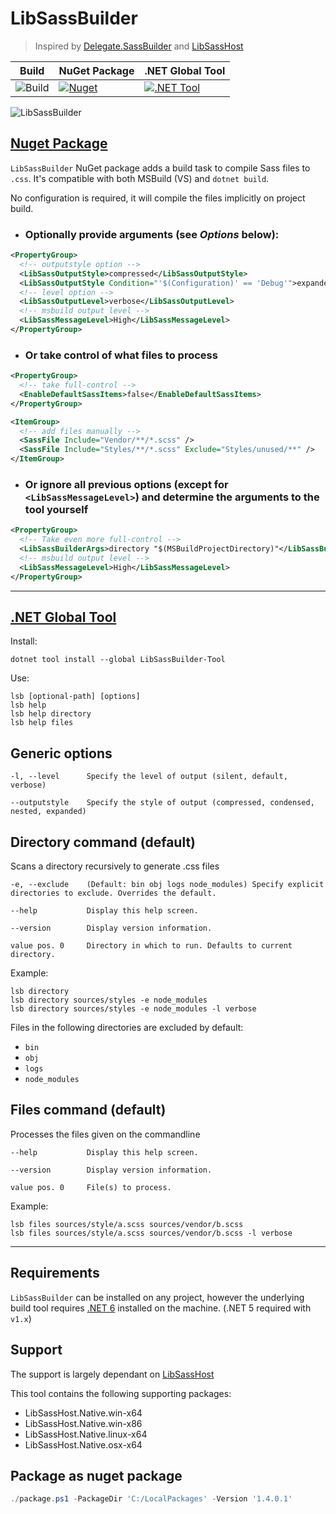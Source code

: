 # LibSassBuilder

> Inspired by [Delegate.SassBuilder](https://github.com/delegateas/Delegate.SassBuilder) and [LibSassHost](https://github.com/Taritsyn/LibSassHost)

Build | NuGet Package | .NET Global Tool
---|---|---
![Build](https://github.com/johan-v-r/LibSassBuilder/workflows/Build/badge.svg) | [![Nuget](https://img.shields.io/nuget/v/LibSassBuilder)](https://www.nuget.org/packages/LibSassBuilder/) | [![.NET Tool](https://img.shields.io/nuget/v/LibSassBuilder-Tool)](https://www.nuget.org/packages/LibSassBuilder-Tool/) 


![LibSassBuilder](https://raw.githubusercontent.com/johan-v-r/LibSassBuilder/main/package/sass.png)

## [Nuget Package](https://www.nuget.org/packages/LibSassBuilder) 

`LibSassBuilder` NuGet package adds a build task to compile Sass files to `.css`. It's compatible with both MSBuild (VS) and `dotnet build`.

No configuration is required, it will compile the files implicitly on project build.

- ### Optionally provide arguments (see _Options_ below):

```xml
<PropertyGroup>
  <!-- outputstyle option -->
  <LibSassOutputStyle>compressed</LibSassOutputStyle>
  <LibSassOutputStyle Condition="'$(Configuration)' == 'Debug'">expanded</LibSassOutputStyle>
  <!-- level option -->
  <LibSassOutputLevel>verbose</LibSassOutputLevel>
  <!-- msbuild output level -->
  <LibSassMessageLevel>High</LibSassMessageLevel>
</PropertyGroup>
```

- ### Or take control of what files to process

```xml
<PropertyGroup>
  <!-- take full-control -->
  <EnableDefaultSassItems>false</EnableDefaultSassItems>  
</PropertyGroup>

<ItemGroup>
  <!-- add files manually -->
  <SassFile Include="Vendor/**/*.scss" /> 
  <SassFile Include="Styles/**/*.scss" Exclude="Styles/unused/**" />
</ItemGroup>
```

- ### Or ignore all previous options (except for `<LibSassMessageLevel>`) and determine the arguments to the tool yourself

```xml
<PropertyGroup>
  <!-- Take even more full-control -->
  <LibSassBuilderArgs>directory "$(MSBuildProjectDirectory)"</LibSassBuilderArgs>
  <!-- msbuild output level -->
  <LibSassMessageLevel>High</LibSassMessageLevel>
</PropertyGroup>
```

___
## [.NET Global Tool](https://www.nuget.org/packages/LibSassBuilder-Tool)  

Install:
```
dotnet tool install --global LibSassBuilder-Tool
```

Use:
```
lsb [optional-path] [options]
lsb help
lsb help directory
lsb help files
```

## Generic options 

 ```
-l, --level      Specify the level of output (silent, default, verbose)

--outputstyle    Specify the style of output (compressed, condensed, nested, expanded)
```

## Directory command (default)

Scans a directory recursively to generate .css files

```
-e, --exclude    (Default: bin obj logs node_modules) Specify explicit directories to exclude. Overrides the default.

--help           Display this help screen.

--version        Display version information.

value pos. 0     Directory in which to run. Defaults to current directory.
```

Example:

```
lsb directory
lsb directory sources/styles -e node_modules
lsb directory sources/styles -e node_modules -l verbose
```

Files in the following directories are excluded by default:
 - `bin`
 - `obj`
 - `logs`
 - `node_modules`


## Files command (default)

Processes the files given on the commandline

```
--help           Display this help screen.

--version        Display version information.

value pos. 0     File(s) to process.
```

Example:

```
lsb files sources/style/a.scss sources/vendor/b.scss
lsb files sources/style/a.scss sources/vendor/b.scss -l verbose
```
___

## Requirements

`LibSassBuilder` can be installed on any project, however the underlying build tool requires [.NET 6](https://dotnet.microsoft.com/download/dotnet/6.0) installed on the machine. (.NET 5 required with `v1.x`)

## Support

The support is largely dependant on [LibSassHost](https://github.com/Taritsyn/LibSassHost)

This tool contains the following supporting packages:
- LibSassHost.Native.win-x64
- LibSassHost.Native.win-x86
- LibSassHost.Native.linux-x64
- LibSassHost.Native.osx-x64

## Package as nuget package

```powershell
./package.ps1 -PackageDir 'C:/LocalPackages' -Version '1.4.0.1'
```
